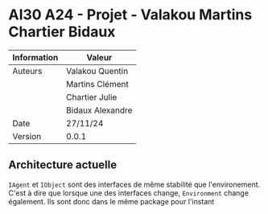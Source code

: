 # AI30 A24 - Projet - Valakou Martins Chartier Bidaux

|Information|Valeur|
|-|-|
|Auteurs|Valakou Quentin|
||Martins Clément|
||Chartier Julie|
||Bidaux Alexandre|
|Date|27/11/24|
|Version|0.0.1|

## Architecture actuelle 

`IAgent` et `IObject` sont des interfaces de même stabilité que l'environement. C'est à dire que lorsque une des interfaces change, `Environment` change également. Ils sont donc dans le même package pour l'instant 

